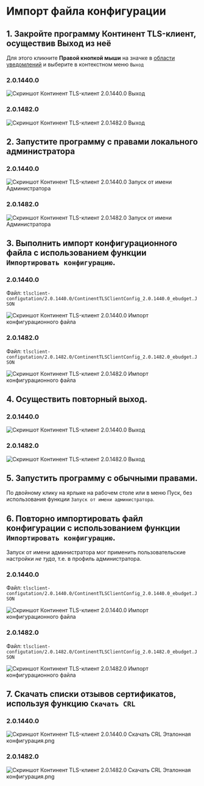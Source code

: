 # Импорт файла конфигурации

## 1. Закройте программу Континент TLS-клиент, осуществив Выход из неё

Для этого кликните **Правой кнопкой мыши** на значке в [области уведомлений](../../terminology.md#область-уведомлений) и выберите в контекстном меню `Выход`

<!-- tabs:start -->

### **2.0.1440.0**

![Скриншот Континент TLS-клиент 2.0.1440.0 Выход](../../assets/common-images/Continent_TlsClient/2.0.1440.0/Continent_TlsClient-2.0.1440.0-Exit.png)

### **2.0.1482.0**

![Скриншот Континент TLS-клиент 2.0.1482.0 Выход](../../assets/common-images/Continent_TlsClient/2.0.1482.0/Continent_TlsClient-2.0.1482.0-Exit.png)

<!-- tabs:end -->

## 2. Запустите программу с правами локального администратора

<!-- tabs:start -->

### **2.0.1440.0**

![Скриншот Континент TLS-клиент 2.0.1440.0 Запуск от имени Администратора](../../assets/common-images/Continent_TlsClient/2.0.1440.0/Continent_TlsClient-2.0.1440.0-Run_as_admin.png)

### **2.0.1482.0**

![Скриншот Континент TLS-клиент 2.0.1482.0 Запуск от имени Администратора](../../assets/common-images/Continent_TlsClient/2.0.1482.0/Continent_TlsClient-2.0.1482.0-Run_as_admin.png)

<!-- tabs:end -->

## 3. Выполнить импорт конфигурационного файла с использованием функции `Импортировать конфигурацию`.

<!-- tabs:start -->

### **2.0.1440.0**

Файл: `tlsclient-configutation/2.0.1440.0/ContinentTLSClientConfig_2.0.1440.0_ebudget.JSON`

![Скриншот Континент TLS-клиент 2.0.1440.0 Импорт конфигурационного файла](../../assets/common-images/Continent_TlsClient/2.0.1440.0/Continent_TlsClient-2.0.1440.0-Import_config.png)

### **2.0.1482.0**

Файл: `tlsclient-configutation/2.0.1482.0/ContinentTLSClientConfig_2.0.1482.0_ebudget.JSON`

![Скриншот Континент TLS-клиент 2.0.1482.0 Импорт конфигурационного файла](../../assets/common-images/Continent_TlsClient/2.0.1482.0/Continent_TlsClient-2.0.1482.0-Import_config.png)

<!-- tabs:end -->

## 4. Осуществить повторный выход.

<!-- tabs:start -->

### **2.0.1440.0**

![Скриншот Континент TLS-клиент 2.0.1440.0 Выход](../../assets/common-images/Continent_TlsClient/2.0.1440.0/Continent_TlsClient-2.0.1440.0-Exit.png)

### **2.0.1482.0**

![Скриншот Континент TLS-клиент 2.0.1482.0 Выход](../../assets/common-images/Continent_TlsClient/2.0.1482.0/Continent_TlsClient-2.0.1482.0-Exit.png)

<!-- tabs:end -->

## 5. Запустить программу с обычными правами.

По двойному клику на ярлыке на рабочем столе или в меню Пуск, без использования функции `Запуск от имени администратора`.

## 6. Повторно импортировать файл конфигурации с использованием функции `Импортировать конфигурацию`.

Запуск от имени администратора мог применить пользовательские настройки _не туда_, т.е. в профиль администратора.

<!-- tabs:start -->

### **2.0.1440.0**

Файл: `tlsclient-configutation/2.0.1440.0/ContinentTLSClientConfig_2.0.1440.0_ebudget.JSON`

![Скриншот Континент TLS-клиент 2.0.1440.0 Импорт конфигурационного файла](../../assets/common-images/Continent_TlsClient/2.0.1440.0/Continent_TlsClient-2.0.1440.0-Import_config.png)

### **2.0.1482.0**

Файл: `tlsclient-configutation/2.0.1482.0/ContinentTLSClientConfig_2.0.1482.0_ebudget.JSON`

![Скриншот Континент TLS-клиент 2.0.1482.0 Импорт конфигурационного файла](../../assets/common-images/Continent_TlsClient/2.0.1482.0/Continent_TlsClient-2.0.1482.0-Import_config.png)

<!-- tabs:end -->

## 7. Скачать списки отзывов сертификатов, используя функцию `Скачать CRL`

<!-- tabs:start -->

### **2.0.1440.0**

![Скриншот Континент TLS-клиент 2.0.1440.0 Скачать CRL Эталонная конфигурация.png](../../assets/common-images/Continent_TlsClient/2.0.1440.0/Continent_TlsClient-2.0.1440.0-CDP-Download_CRL.png)

### **2.0.1482.0**

![Скриншот Континент TLS-клиент 2.0.1482.0 Скачать CRL Эталонная конфигурация.png](../../assets/common-images/Continent_TlsClient/2.0.1482.0/Continent_TlsClient-2.0.1482.0-CDP-Download_CRL.png)

<!-- tabs:end -->

<!-- // code: language=markdown insertSpaces=true tabSize=2 -->
